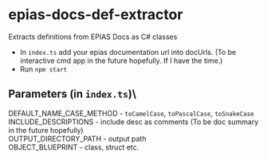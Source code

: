 # epias-docs-def-extractor
Extracts definitions from EPIAS Docs as C# classes

- In `index.ts` add your epias documentation url into docUrls. (To be interactive cmd app in the future hopefully. If I have the time.)
- Run `npm start`

## Parameters (in `index.ts`)\
DEFAULT_NAME_CASE_METHOD - `toCamelCase`, `toPascalCase`, `toSnakeCase`\
INCLUDE_DESCRIPTIONS - include desc as comments (To be doc summary in the future hopefully)\
OUTPUT_DIRECTORY_PATH - output path\
OBJECT_BLUEPRINT - class, struct etc.
